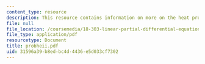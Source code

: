 ```yaml
---
content_type: resource
description: This resource contains information on more on the heat problem.
file: null
file_location: /coursemedia/18-303-linear-partial-differential-equations-fall-2006/31596a39b8edbc4d4436e5d033cf7302_probheii.pdf
file_type: application/pdf
resourcetype: Document
title: probheii.pdf
uid: 31596a39-b8ed-bc4d-4436-e5d033cf7302
---
```

